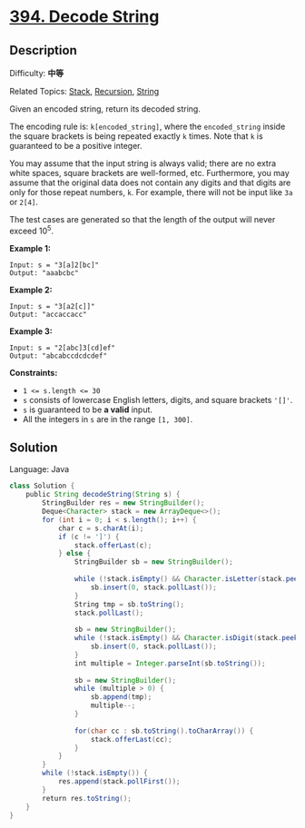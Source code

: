 # [394\. Decode String](https://leetcode.cn/problems/decode-string/)

## Description

Difficulty: **中等**  

Related Topics: [Stack](https://leetcode.cn/tag/stack/), [Recursion](https://leetcode.cn/tag/recursion/), [String](https://leetcode.cn/tag/string/)


Given an encoded string, return its decoded string.

The encoding rule is: `k[encoded_string]`, where the `encoded_string` inside the square brackets is being repeated exactly `k` times. Note that `k` is guaranteed to be a positive integer.

You may assume that the input string is always valid; there are no extra white spaces, square brackets are well-formed, etc. Furthermore, you may assume that the original data does not contain any digits and that digits are only for those repeat numbers, `k`. For example, there will not be input like `3a` or `2[4]`.

The test cases are generated so that the length of the output will never exceed 10<sup>5</sup>.

**Example 1:**

```
Input: s = "3[a]2[bc]"
Output: "aaabcbc"
```

**Example 2:**

```
Input: s = "3[a2[c]]"
Output: "accaccacc"
```

**Example 3:**

```
Input: s = "2[abc]3[cd]ef"
Output: "abcabccdcdcdef"
```

**Constraints:**

*   `1 <= s.length <= 30`
*   `s` consists of lowercase English letters, digits, and square brackets `'[]'`.
*   `s` is guaranteed to be **a valid** input.
*   All the integers in `s` are in the range `[1, 300]`.


## Solution

Language: Java

```java
class Solution {
    public String decodeString(String s) {
        StringBuilder res = new StringBuilder();
        Deque<Character> stack = new ArrayDeque<>();
        for (int i = 0; i < s.length(); i++) {
            char c = s.charAt(i);
            if (c != ']') {
                stack.offerLast(c);
            } else {
                StringBuilder sb = new StringBuilder();
                
                while (!stack.isEmpty() && Character.isLetter(stack.peekLast())) {
                    sb.insert(0, stack.pollLast());
                }
                String tmp = sb.toString();
                stack.pollLast();
                
                sb = new StringBuilder();
                while (!stack.isEmpty() && Character.isDigit(stack.peekLast())) {
                    sb.insert(0, stack.pollLast());
                }
                int multiple = Integer.parseInt(sb.toString());
                
                sb = new StringBuilder();
                while (multiple > 0) {
                    sb.append(tmp);
                    multiple--;
                }
                
                for(char cc : sb.toString().toCharArray()) {
                    stack.offerLast(cc);
                }
            } 
        }
        while (!stack.isEmpty()) {
            res.append(stack.pollFirst());
        }
        return res.toString();
    }
}
```
